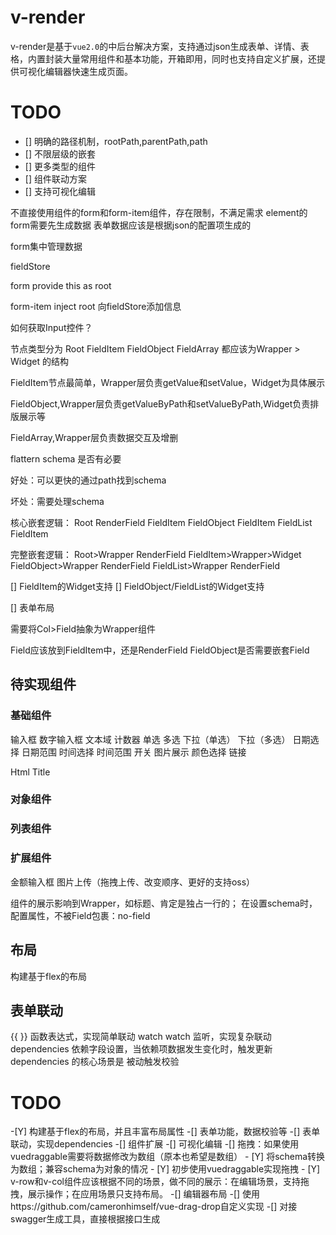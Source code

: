 # v-render

v-render是基于`vue2.0`的中后台解决方案，支持通过json生成表单、详情、表格，内置封装大量常用组件和基本功能，开箱即用，同时也支持自定义扩展，还提供可视化编辑器快速生成页面。

# TODO

- [] 明确的路径机制，rootPath,parentPath,path
- [] 不限层级的嵌套
- [] 更多类型的组件
- [] 组件联动方案
- [] 支持可视化编辑

不直接使用组件的form和form-item组件，存在限制，不满足需求
element的form需要先生成数据
表单数据应该是根据json的配置项生成的

form集中管理数据

fieldStore

form provide this as root

form-item inject root 向fieldStore添加信息

如何获取Input控件？


节点类型分为
Root
FieldItem
FieldObject
FieldArray
都应该为Wrapper > Widget 的结构

FieldItem节点最简单，Wrapper层负责getValue和setValue，Widget为具体展示

FieldObject,Wrapper层负责getValueByPath和setValueByPath,Widget负责排版展示等

FieldArray,Wrapper层负责数据交互及增删

flattern schema 是否有必要

好处：可以更快的通过path找到schema

坏处：需要处理schema

核心嵌套逻辑：
Root
  RenderField
    FieldItem
    FieldObject
      FieldItem
    FieldList
      FieldItem

完整嵌套逻辑：
Root>Wrapper
  RenderField
    FieldItem>Wrapper>Widget
    FieldObject>Wrapper
      RenderField
    FieldList>Wrapper
      RenderField

[] FieldItem的Widget支持
[] FieldObject/FieldList的Widget支持

[] 表单布局

需要将Col>Field抽象为Wrapper组件

Field应该放到FieldItem中，还是RenderField
FieldObject是否需要嵌套Field

## 待实现组件

### 基础组件
输入框
数字输入框
文本域
计数器
单选
多选
下拉（单选）
下拉（多选）
日期选择
日期范围
时间选择
时间范围
开关
图片展示
颜色选择
链接

Html
Title
### 对象组件

### 列表组件

### 扩展组件
金额输入框
图片上传（拖拽上传、改变顺序、更好的支持oss）



组件的展示影响到Wrapper，如标题、肯定是独占一行的；
在设置schema时，配置属性，不被Field包裹：no-field
## 布局

构建基于flex的布局

## 表单联动

{{ }} 函数表达式，实现简单联动
watch watch 监听，实现复杂联动
dependencies 依赖字段设置，当依赖项数据发生变化时，触发更新
  dependencies 的核心场景是 被动触发校验


# TODO

-[Y] 构建基于flex的布局，并且丰富布局属性
-[] 表单功能，数据校验等
-[] 表单联动，实现dependencies
-[] 组件扩展
-[] 可视化编辑
  -[] 拖拽：如果使用vuedraggable需要将数据修改为数组（原本也希望是数组）
    - [Y] 将schema转换为数组；兼容schema为对象的情况
    - [Y] 初步使用vuedraggable实现拖拽
    - [Y] v-row和v-col组件应该根据不同的场景，做不同的展示：在编辑场景，支持拖拽，展示操作；在应用场景只支持布局。
  -[] 编辑器布局
  -[] 使用https://github.com/cameronhimself/vue-drag-drop自定义实现
-[] 对接swagger生成工具，直接根据接口生成